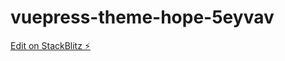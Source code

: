 # vuepress-theme-hope-5eyvav

[Edit on StackBlitz ⚡️](https://stackblitz.com/edit/vuepress-theme-hope-5eyvav)
